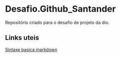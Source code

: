 # Desafio.Github_Santander
Repositório criado para o desafio de projeto da dio.
## Links uteis
[Sintaxe basica markdown](https://www.markdownguide.org/getting-started/)

